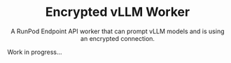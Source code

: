 <div align="center">

<h1>Encrypted vLLM Worker</h1>

A RunPod Endpoint API worker that can prompt vLLM models and is using an encrypted connection.
</div>

Work in progress...
